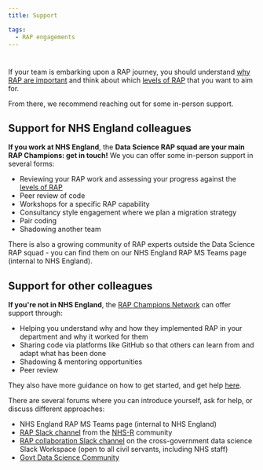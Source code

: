 ```yaml
---
title: Support

tags:
  - RAP engagements
---
```


#

If your team is embarking upon a RAP journey, you should understand [why RAP are important][1] and think about which [levels of RAP][2] that you want to aim for.

From there, we recommend reaching out for some in-person support.

## Support for NHS England colleagues

**If you work at NHS England**, the **Data Science RAP squad are your main RAP Champions: get in touch!** We you can offer some in-person support in several forms:

- Reviewing your RAP work and assessing your progress against the [levels of RAP][2]
- Peer review of code
- Workshops for a specific RAP capability
- Consultancy style engagement where we plan a migration strategy
- Pair coding
- Shadowing another team

There is also a growing community of RAP experts outside the Data Science RAP squad - you can find them on our NHS England RAP MS Teams page (internal to NHS England).

## Support for other colleagues

**If you're not in NHS England**, the [RAP Champions Network](https://analysisfunction.civilservice.gov.uk/support/reproducible-analytical-pipelines/reproducible-analytical-pipeline-rap-champions) can offer support through:

- Helping you understand why and how they implemented RAP in your department and why it worked for them
- Sharing code via platforms like GitHub so that others can learn from and adapt what has been done
- Shadowing & mentoring opportunities
- Peer review

They also have more guidance on how to get started, and get help [here](https://dataingovernment.blog.gov.uk/2022/08/08/mentoring-a-successful-rap-project/).

There are several forums where you can introduce yourself, ask for help, or discuss different approaches:

- NHS England RAP MS Teams page (internal to NHS England)
- [RAP Slack channel](https://nhsrcommunity.slack.com/archives/C03N1GXHEH0) from the [NHS-R](https://nhsrcommunity.com/) community
- [RAP collaboration Slack channel](https://govdatascience.slack.com/archives/C6H22U3H9) on the cross-government data science Slack Workspace (open to all civil servants, including NHS staff)
- [Govt Data Science Community](https://www.gov.uk/service-manual/communities/data-science-community)

[1]: ../introduction_to_RAP/why_RAP_is_important.md
[2]: ../introduction_to_RAP/levels_of_RAP.md
